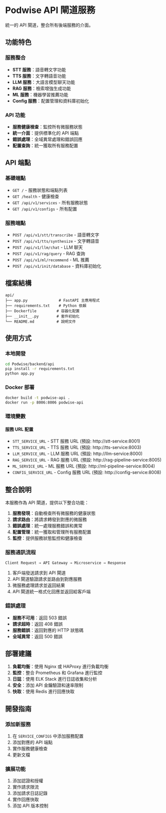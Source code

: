 # Podwise API 閘道服務

統一的 API 閘道，整合所有後端服務的介面。

## 功能特色

### 服務整合
- **STT 服務**：語音轉文字功能
- **TTS 服務**：文字轉語音功能
- **LLM 服務**：大語言模型聊天功能
- **RAG 服務**：檢索增強生成功能
- **ML 服務**：機器學習推薦功能
- **Config 服務**：配置管理和資料庫初始化

### API 功能
- **服務健康檢查**：監控所有微服務狀態
- **統一介面**：提供標準化的 API 端點
- **錯誤處理**：全域異常處理和錯誤回應
- **配置查詢**：統一獲取所有服務配置

## API 端點

### 基礎端點
- `GET /` - 服務狀態和端點列表
- `GET /health` - 健康檢查
- `GET /api/v1/services` - 所有服務狀態
- `GET /api/v1/configs` - 所有配置

### 服務端點
- `POST /api/v1/stt/transcribe` - 語音轉文字
- `POST /api/v1/tts/synthesize` - 文字轉語音
- `POST /api/v1/llm/chat` - LLM 聊天
- `POST /api/v1/rag/query` - RAG 查詢
- `POST /api/v1/ml/recommend` - ML 推薦
- `POST /api/v1/init/database` - 資料庫初始化

## 檔案結構

```
api/
├── app.py              # FastAPI 主應用程式
├── requirements.txt    # Python 依賴
├── Dockerfile         # 容器化配置
├── __init__.py        # 套件初始化
└── README.md          # 說明文件
```

## 使用方式

### 本地開發
```bash
cd Podwise/backend/api
pip install -r requirements.txt
python app.py
```

### Docker 部署
```bash
docker build -t podwise-api .
docker run -p 8006:8006 podwise-api
```

### 環境變數

#### 服務 URL 配置
- `STT_SERVICE_URL` - STT 服務 URL (預設: http://stt-service:8001)
- `TTS_SERVICE_URL` - TTS 服務 URL (預設: http://tts-service:8003)
- `LLM_SERVICE_URL` - LLM 服務 URL (預設: http://llm-service:8000)
- `RAG_SERVICE_URL` - RAG 服務 URL (預設: http://rag-pipeline-service:8005)
- `ML_SERVICE_URL` - ML 服務 URL (預設: http://ml-pipeline-service:8004)
- `CONFIG_SERVICE_URL` - Config 服務 URL (預設: http://config-service:8008)

## 整合說明

本服務作為 API 閘道，提供以下整合功能：

1. **服務發現**：自動檢查所有微服務的健康狀態
2. **請求路由**：將請求轉發到對應的微服務
3. **錯誤處理**：統一處理服務錯誤和異常
4. **配置管理**：統一獲取和管理所有服務配置
5. **監控**：提供服務狀態監控和健康檢查

### 服務通訊流程

```
Client Request → API Gateway → Microservice → Response
```

1. 客戶端發送請求到 API 閘道
2. API 閘道驗證請求並路由到對應服務
3. 微服務處理請求並返回結果
4. API 閘道統一格式化回應並返回給客戶端

### 錯誤處理

- **服務不可用**：返回 503 錯誤
- **請求超時**：返回 408 錯誤
- **服務錯誤**：返回對應的 HTTP 狀態碼
- **全域異常**：返回 500 錯誤

## 部署建議

1. **負載均衡**：使用 Nginx 或 HAProxy 進行負載均衡
2. **監控**：整合 Prometheus 和 Grafana 進行監控
3. **日誌**：使用 ELK Stack 進行日誌收集和分析
4. **安全**：添加 API 金鑰驗證和速率限制
5. **快取**：使用 Redis 進行回應快取

## 開發指南

### 添加新服務
1. 在 `SERVICE_CONFIGS` 中添加服務配置
2. 添加對應的 API 端點
3. 實作服務健康檢查
4. 更新文檔

### 擴展功能
1. 添加認證和授權
2. 實作請求限流
3. 添加請求日誌記錄
4. 實作回應快取
5. 添加 API 版本控制 